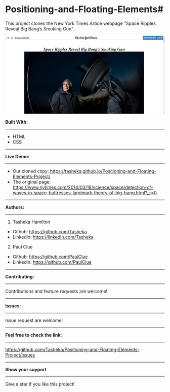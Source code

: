 # Positioning-and-Floating-Elements#

This project clones the New York Times Artice webpage "Space Ripples Reveal Big Bang’s Smoking Gun".

![Image of a screenshot of our cloned page](images/screenshot.png)

**Built With:**

----
- HTML
- CSS

----
**Live Demo:**

----
- Our cloned copy: https://tasheka.github.io/Positioning-and-Floating-Elements-Project/
- The original page: https://www.nytimes.com/2014/03/18/science/space/detection-of-waves-in-space-buttresses-landmark-theory-of-big-bang.html?_r=0

----
**Authors:**

----
1. Tasheka Hamilton
- Github: https://github.com/Tasheka
- Linkedln: https://linkedln.com/Tasheka

2. Paul Clue
- Github: https://github.com/PaulClue
- Linkedln: https://github.com/PaulClue

----
**Contributing:**

----
Contributions and feature requests are welcome!

----
**Issues:**

----
Issue request are welcome!

----
**Feel free to check the link:**

----
https://github.com/Tasheka/Positioning-and-Floating-Elements-Project/issues

----
**Show your support**

----
Give a star if you like this project!

